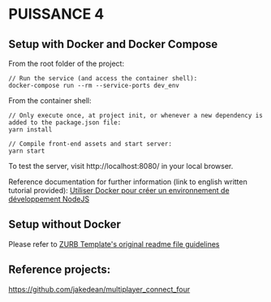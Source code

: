 # PUISSANCE 4

## Setup with Docker and Docker Compose

From the root folder of the project:
```
// Run the service (and access the container shell):
docker-compose run --rm --service-ports dev_env
```

From the container shell:
```
// Only execute once, at project init, or whenever a new dependency is added to the package.json file:
yarn install

// Compile front-end assets and start server:
yarn start
```

To test the server, visit http://localhost:8080/ in your local browser.

Reference documentation for further information (link to english written tutorial provided): [Utiliser Docker pour créer un environnement de développement NodeJS](https://devfrontend.info/dockernodejs-utiliser-docker-pour-creer-un-environnement-de-developpement-nodejs/)

## Setup without Docker

Please refer to [ZURB Template's original readme file guidelines](https://github.com/foundation/foundation-zurb-template/blob/v6.6.0/readme.md)

## Reference projects:
https://github.com/jakedean/multiplayer_connect_four
